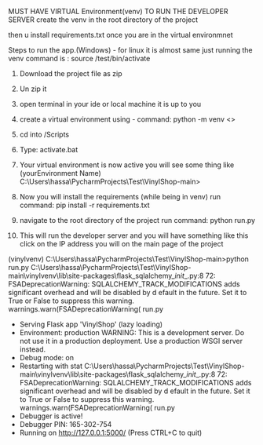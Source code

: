 MUST HAVE VIRTUAL Environment(venv) TO RUN THE DEVELOPER SERVER 
create the venv in the root directory of the project

then u install requirements.txt once you are in the virtual environmnet 

Steps to run the app.(Windows) -  for linux it is almost same just running the venv command is : source <venv Name>/test/bin/activate

1. Download the project file as zip
2. Un zip it
3. open terminal in your ide or local machine it is up to you 
4. create a virtual environment using - command: python -m venv <<Whatever you want to name the environment>>
5. cd into <environmnet directory>/Scripts
6. Type:  activate.bat
7. Your virtual environment is now active you will see some thing like
  (yourEnvironment Name) C:\Users\hassa\PycharmProjects\Test\VinylShop-main>
8. Now you will install the requirements (while being in venv)
  run command:  pip install -r requirements.txt
9. navigate to the root directory of the project 
  run command:  python run.py
  
  
10. This will run the developer server and you will have something like this click on the IP address you will on the main page of the project


(vinylvenv) C:\Users\hassa\PycharmProjects\Test\VinylShop-main>python run.py
C:\Users\hassa\PycharmProjects\Test\VinylShop-main\vinylvenv\lib\site-packages\flask_sqlalchemy\__init__.py:8
72: FSADeprecationWarning: SQLALCHEMY_TRACK_MODIFICATIONS adds significant overhead and will be disabled by d
efault in the future.  Set it to True or False to suppress this warning.
  warnings.warn(FSADeprecationWarning(
run.py
 * Serving Flask app 'VinylShop' (lazy loading)
 * Environment: production
   WARNING: This is a development server. Do not use it in a production deployment.
   Use a production WSGI server instead.
 * Debug mode: on
 * Restarting with stat
C:\Users\hassa\PycharmProjects\Test\VinylShop-main\vinylvenv\lib\site-packages\flask_sqlalchemy\__init__.py:8
72: FSADeprecationWarning: SQLALCHEMY_TRACK_MODIFICATIONS adds significant overhead and will be disabled by d
efault in the future.  Set it to True or False to suppress this warning.
  warnings.warn(FSADeprecationWarning(
run.py
 * Debugger is active!
 * Debugger PIN: 165-302-754
 * Running on http://127.0.0.1:5000/ (Press CTRL+C to quit)

